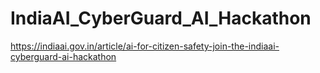 # IndiaAI_CyberGuard_AI_Hackathon

https://indiaai.gov.in/article/ai-for-citizen-safety-join-the-indiaai-cyberguard-ai-hackathon
